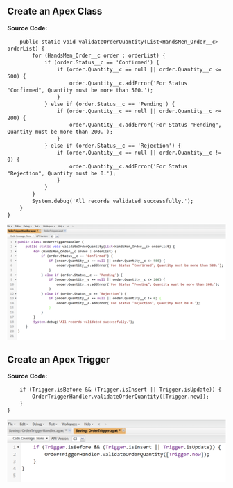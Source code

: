 ## Create an Apex Class

**Source Code:**

```public class OrderTriggerHandler {
    public static void validateOrderQuantity(List<HandsMen_Order__c> orderList) {
        for (HandsMen_Order__c order : orderList) {
            if (order.Status__c == 'Confirmed') {
                if (order.Quantity__c == null || order.Quantity__c <= 500) {
                    order.Quantity__c.addError('For Status "Confirmed", Quantity must be more than 500.');
                }
            } else if (order.Status__c == 'Pending') {
                if (order.Quantity__c == null || order.Quantity__c <= 200) {
                    order.Quantity__c.addError('For Status "Pending", Quantity must be more than 200.');
                }
            } else if (order.Status__c == 'Rejection') {
                if (order.Quantity__c == null || order.Quantity__c != 0) {
                    order.Quantity__c.addError('For Status "Rejection", Quantity must be 0.');
                }
            }
        }
        System.debug('All records validated successfully.');
    }
}
```

![Salesforce Credentials Setup](docs/img/15.AutomationUsingApex_ApexClass.png)

## Create an Apex Trigger

**Source Code:**

```trigger OrderTrigger on HandsMen_Order__c (before insert, before update) {
    if (Trigger.isBefore && (Trigger.isInsert || Trigger.isUpdate)) {
        OrderTriggerHandler.validateOrderQuantity([Trigger.new]);
    }
}
```

![Salesforce Credentials Setup](docs/img/15.AutomationUsingApex_ApexTrigger.png)

